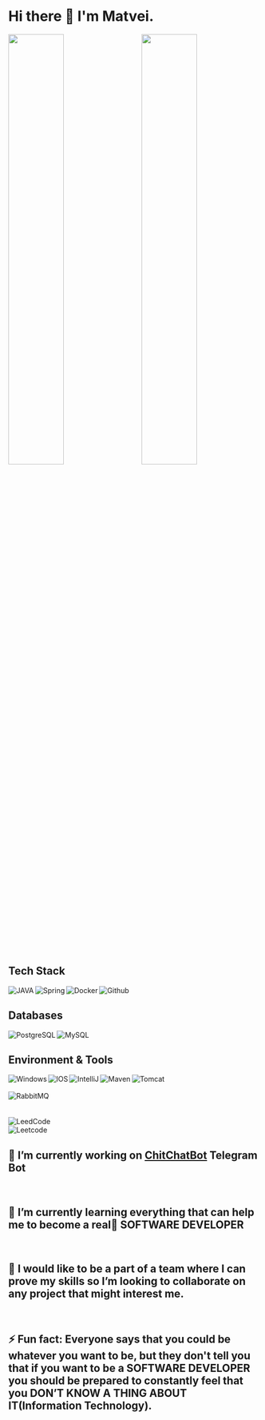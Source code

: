 # Hi there 👋 I'm Matvei.

<img align="left" width="47%" src="https://github-readme-stats.vercel.app/api?username=Matvey-STE&show_icons=true&theme=radical&hide=issues"/>
<img align="right" width="47%" src="https://github-readme-stats.vercel.app/api/top-langs/?username=Matvey-STE&layout=compact"/>
<br clear="both">

## Tech Stack
<img align="left" alt="JAVA" src="https://img.shields.io/badge/java-%23ED8B00.svg?style=for-the-badge&logo=openjdk&logoColor=white"/>
<img align="left" alt="Spring" src="https://img.shields.io/badge/spring-%236DB33F.svg?style=for-the-badge&logo=spring&logoColor=white"/>
<img align="left" alt="Docker" src="https://img.shields.io/badge/docker-%230db7ed.svg?style=for-the-badge&logo=docker&logoColor=white"/>
<img align="left" alt="Github" src="https://img.shields.io/badge/github-%23121011.svg?style=for-the-badge&logo=github&logoColor=white"/>
<br clear="both">

## Databases
<img align="left" alt="PostgreSQL" src="https://img.shields.io/badge/postgres-%23316192.svg?style=for-the-badge&logo=postgresql&logoColor=white"/>
<img align="left" alt="MySQL" src="https://img.shields.io/badge/mysql-%2300f.svg?style=for-the-badge&logo=mysql&logoColor=white"/>
<br clear="both">

## Environment & Tools
<img align="left" alt="Windows" src="https://img.shields.io/badge/Windows-0078D6?style=for-the-badge&logo=windows&logoColor=white"/>
<img align="left" alt="IOS" src="https://img.shields.io/badge/iOS-000000?style=for-the-badge&logo=ios&logoColor=white"/>
<img align="left" alt="IntelliJ" src="https://img.shields.io/badge/IntelliJIDEA-000000.svg?style=for-the-badge&logo=intellij-idea&logoColor=white"/>
<img align="left" alt="Maven" src="https://img.shields.io/badge/Apache%20Maven-C71A36?style=for-the-badge&logo=Apache%20Maven&logoColor=white"/>
<img align="left" alt="Tomcat" src="https://img.shields.io/badge/apache%20tomcat-%23F8DC75.svg?style=for-the-badge&logo=apache-tomcat&logoColor=black"/>
<br clear="both">
<br>
<img align="left" alt="RabbitMQ" src="https://img.shields.io/badge/Rabbitmq-FF6600?style=for-the-badge&logo=rabbitmq&logoColor=white"/>
<br clear="both">
<br><br>

<img align="left" alt="LeedCode" src="https://img.shields.io/badge/LeetCode-000000?style=for-the-badge&logo=LeetCode&logoColor=#d16c06"/>
<br clear="both">

<img align="center" alt="Leetcode" src="https://leetcard.jacoblin.cool/matveyvs1987"/>
<br clear="both">

## 🔭 I’m currently working on [ChitChatBot](https://github.com/Matvey-STE/ChitChatBot) Telegram Bot

<br>

## 🌱 I’m currently learning everything that can help me to become a real🤘 SOFTWARE DEVELOPER

<br>

## 👯 I would like to be a part of a team where I can prove my skills so I’m looking to collaborate on any project that might interest me.

<br>

## ⚡ Fun fact: Everyone says that you could be whatever you want to be, but they don't tell you that if you want to be a SOFTWARE DEVELOPER you should be prepared to constantly feel that you DON’T KNOW A THING ABOUT IT(Information Technology).

<!--
**Matvey-STE/Matvey-STE** is a ✨ _special_ ✨ repository because its `README.md` (this file) appears on your GitHub profile.

Here are some ideas to get you started:

- 🔭 I’m currently working on ChitChat Telegram Bot
- 🌱 I’m currently learning ...
- 👯 I’m looking to collaborate on ...
- 🤔 I’m looking for help with ...
- 💬 Ask me about ...
- 📫 How to reach me: ...
- 😄 Pronouns: ...
- ⚡ Fun fact: ...
-->
